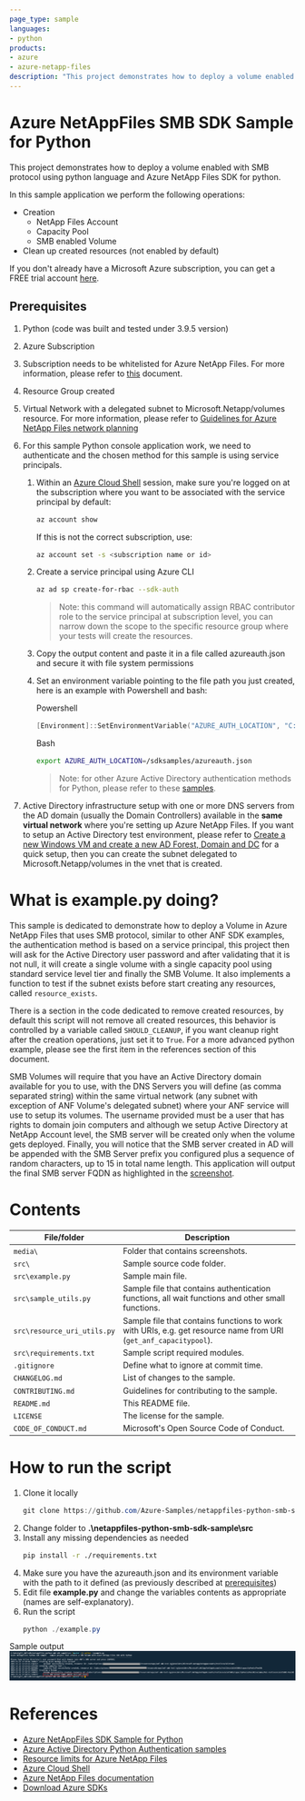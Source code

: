 ```yaml
---
page_type: sample
languages:
- python
products:
- azure
- azure-netapp-files
description: "This project demonstrates how to deploy a volume enabled with SMB protocol using python language and Azure NetApp Files SDK for python."
---
```


# Azure NetAppFiles SMB SDK Sample for Python

This project demonstrates how to deploy a volume enabled with SMB protocol using python language and Azure NetApp Files SDK for python.

In this sample application we perform the following operations:

- Creation
  - NetApp Files Account
  - Capacity Pool
  - SMB enabled Volume
- Clean up created resources (not enabled by default)

If you don't already have a Microsoft Azure subscription, you can get a FREE trial account [here](http://go.microsoft.com/fwlink/?LinkId=330212).

## Prerequisites

1. Python (code was built and tested under 3.9.5 version)
2. Azure Subscription
3. Subscription needs to be whitelisted for Azure NetApp Files. For more information, please refer to [this](https://docs.microsoft.com/azure/azure-netapp-files/azure-netapp-files-register#waitlist) document.
4. Resource Group created
5. Virtual Network with a delegated subnet to Microsoft.Netapp/volumes resource. For more information, please refer to [Guidelines for Azure NetApp Files network planning](https://docs.microsoft.com/en-us/azure/azure-netapp-files/azure-netapp-files-network-topologies)
6. For this sample Python console application work, we need to authenticate and the chosen method for this sample is using service principals.
    1. Within an [Azure Cloud Shell](https://docs.microsoft.com/en-us/azure/cloud-shell/quickstart) session, make sure you're logged on at the subscription where you want to be associated with the service principal by default:
        
        ```bash
        az account show
        ```
   
        If this is not the correct subscription, use:
   
        ```bash
        az account set -s <subscription name or id>  
        ```

    2. Create a service principal using Azure CLI
        
        ```bash
        az ad sp create-for-rbac --sdk-auth
        ```

        >Note: this command will automatically assign RBAC contributor role to the service principal at subscription level, you can narrow down the scope to the specific resource group where your tests will create the resources.

    3. Copy the output content and paste it in a file called azureauth.json and secure it with file system permissions
    4. Set an environment variable pointing to the file path you just created, here is an example with Powershell and bash:

        Powershell
   
        ```powershell
        [Environment]::SetEnvironmentVariable("AZURE_AUTH_LOCATION", "C:\sdksample\azureauth.json", "User")
        ```
        
        Bash

        ```bash
        export AZURE_AUTH_LOCATION=/sdksamples/azureauth.json
        ```

        >Note: for other Azure Active Directory authentication methods for Python, please refer to these [samples](https://github.com/AzureAD/microsoft-authentication-library-for-python/tree/dev/sample).
    
7. Active Directory infrastructure setup with one or more DNS servers from the AD domain (usually the Domain Controllers) available in the **same virtual network** where you're setting up Azure NetApp Files. If you want to setup an Active Directory test environment, please refer to [Create a new Windows VM and create a new AD Forest, Domain and DC](https://github.com/Azure/azure-quickstart-templates/tree/master/application-workloads/active-directory/active-directory-new-domain) for a quick setup, then you can create the subnet delegated to Microsoft.Netapp/volumes in the vnet that is created.

# What is example.py doing? 

This sample is dedicated to demonstrate how to deploy a Volume in Azure NetApp Files that uses SMB protocol, similar to other ANF SDK examples, the authentication method is based on a service principal, this project then will ask for the Active Directory user password and after validating that it is not null, it will create a single volume with a single capacity pool using standard service level tier and finally the SMB Volume. It also implements a function to test if the subnet exists before start creating any resources, called `resource_exists`.

There is a section in the code dedicated to remove created resources, by default this script will not remove all created resources, this behavior is controlled by a variable called `SHOULD_CLEANUP`, if you want cleanup right after the creation operations, just set it to `True`. For a more advanced python example, please see the first item in the references section of this document.

SMB Volumes will require that you have an Active Directory domain available for you to use, with the DNS Servers you will define (as comma separated string) within the same virtual network (any subnet with exception of ANF Volume's delegated subnet) where your ANF service will use to setup its volumes. The username provided must be a user that has rights to domain join computers and although we setup Active Directory at NetApp Account level, the SMB server will be created only when the volume gets deployed. Finally, you will notice that the SMB server created in AD will be appended with the SMB Server prefix you configured plus a sequence of random characters, up to 15 in total name length. This application will output the final SMB server FQDN as highlighted in the [screenshot](#SampleOutput).

# Contents

| File/folder                 | Description                                                                                                      |
|-----------------------------|------------------------------------------------------------------------------------------------------------------|
| `media\`                       | Folder that contains screenshots.                                                                                              |
| `src\`                       | Sample source code folder.                                                                                              |
| `src\example.py`            | Sample main file.                                                                                                |
| `src\sample_utils.py`       | Sample file that contains authentication functions, all wait functions and other small functions.                |
| `src\resource_uri_utils.py` | Sample file that contains functions to work with URIs, e.g. get resource name from URI (`get_anf_capacitypool`). |
| `src\requirements.txt`       | Sample script required modules.                                                                                  |
| `.gitignore`                | Define what to ignore at commit time.                                                                            |
| `CHANGELOG.md`              | List of changes to the sample.                                                                                   |
| `CONTRIBUTING.md`           | Guidelines for contributing to the sample.                                                                       |
| `README.md`                 | This README file.                                                                                                |
| `LICENSE`                   | The license for the sample.                                                                                      |
| `CODE_OF_CONDUCT.md`        | Microsoft's Open Source Code of Conduct.                                                                         |

# How to run the script

1. Clone it locally
    ```powershell
    git clone https://github.com/Azure-Samples/netappfiles-python-smb-sdk-sample.git
    ```
2. Change folder to **.\netappfiles-python-smb-sdk-sample\src**
3. Install any missing dependencies as needed
    ```bash
    pip install -r ./requirements.txt
    ```
4. Make sure you have the azureauth.json and its environment variable with the path to it defined (as previously described at [prerequisites](#Prerequisites))
5. Edit file **example.py** and change the variables contents as appropriate (names are self-explanatory).
6. Run the script
    ```powershell
    python ./example.py
    ```

Sample output<a name="SampleOutput"></a>
![e2e execution](./media/e2e-Python.png)

# References

- [Azure NetAppFiles SDK Sample for Python](https://docs.microsoft.com/en-us/samples/azure-samples/netappfiles-python-sdk-sample/azure-netappfiles-sdk-sample-for-python/)
- [Azure Active Directory Python Authentication samples](https://github.com/AzureAD/microsoft-authentication-library-for-python/tree/dev/sample)
- [Resource limits for Azure NetApp Files](https://docs.microsoft.com/en-us/azure/azure-netapp-files/azure-netapp-files-resource-limits)
- [Azure Cloud Shell](https://docs.microsoft.com/en-us/azure/cloud-shell/quickstart)
- [Azure NetApp Files documentation](https://docs.microsoft.com/en-us/azure/azure-netapp-files/)
- [Download Azure SDKs](https://azure.microsoft.com/downloads/)
